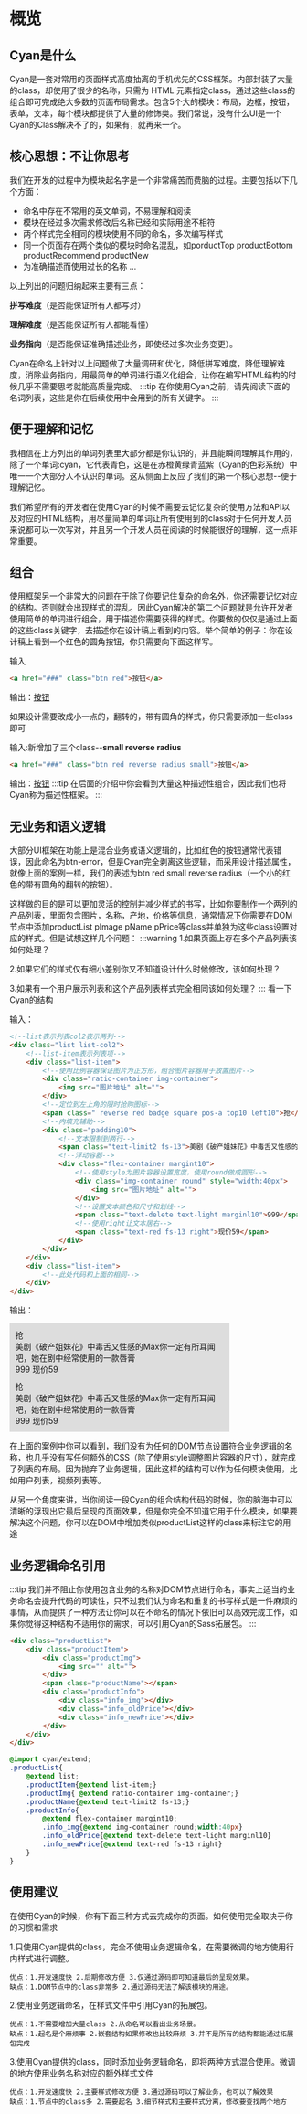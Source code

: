 # 概览
## Cyan是什么
Cyan是一套对常用的页面样式高度抽离的手机优先的CSS框架。内部封装了大量的class，却使用了很少的名称，只需为 HTML 元素指定class，通过这些class的组合即可完成绝大多数的页面布局需求。包含5个大的模块：布局，边框，按钮，表单，文本，每个模块都提供了大量的修饰类。我们常说，没有什么UI是一个Cyan的Class解决不了的，如果有，就再来一个。
## 核心思想：不让你思考
我们在开发的过程中为模块起名字是一个非常痛苦而费脑的过程。主要包括以下几个方面：
* 命名中存在不常用的英文单词，不易理解和阅读
* 模块在经过多次需求修改后名称已经和实际用途不相符
* 两个样式完全相同的模块使用不同的命名，多次编写样式
* 同一个页面存在两个类似的模块时命名混乱，如porductTop productBottom productRecommend productNew
* 为准确描述而使用过长的名称
...

以上列出的问题归纳起来主要有三点：

**拼写难度**（是否能保证所有人都写对） 

**理解难度**（是否能保证所有人都能看懂） 

**业务指向**（是否能保证准确描述业务，即使经过多次业务变更）。 

Cyan在命名上针对以上问题做了大量调研和优化，降低拼写难度，降低理解难度，消除业务指向，用最简单的单词进行语义化组合，让你在编写HTML结构的时候几乎不需要思考就能高质量完成。
:::tip
在你使用Cyan之前，请先阅读下面的名词列表，这些是你在后续使用中会用到的所有关键字。
:::
<Cyan-Word/>
<Cyan-Import/>
## 便于理解和记忆
我相信在上方列出的单词列表里大部分都是你认识的，并且能瞬间理解其作用的，除了一个单词:cyan，它代表青色，这是在赤橙黄绿青蓝紫（Cyan的色彩系统）中唯一一个大部分人不认识的单词。这从侧面上反应了我们的第一个核心思想--便于理解记忆。

我们希望所有的开发者在使用Cyan的时候不需要去记忆复杂的使用方法和API以及对应的HTML结构，用尽量简单的单词让所有使用到的class对于任何开发人员来说都可以一次写对，并且另一个开发人员在阅读的时候能很好的理解，这一点非常重要。

## 组合
使用框架另一个非常大的问题在于除了你要记住复杂的命名外，你还需要记忆对应的结构。否则就会出现样式的混乱。因此Cyan解决的第二个问题就是允许开发者使用简单的单词进行组合，用于描述你需要获得的样式。你要做的仅仅是通过上面的这些class关键字，去描述你在设计稿上看到的内容。举个简单的例子：你在设计稿上看到一个红色的圆角按钮，你只需要向下面这样写。

输入
```html
<a href="###" class="btn red">按钮</a>
```
输出：<a href="###" class="btn red">按钮</a>

如果设计需要改成小一点的，翻转的，带有圆角的样式，你只需要添加一些class即可

输入:新增加了三个class--**small reverse radius**
```html
<a href="###" class="btn red reverse radius small">按钮</a>
```
输出：<a href="###" class="btn red reverse radius small">按钮</a>
:::tip
在后面的介绍中你会看到大量这种描述性组合，因此我们也将Cyan称为描述性框架。
:::
## 无业务和语义逻辑
大部分UI框架在功能上是混合业务或语义逻辑的，比如红色的按钮通常代表错误，因此命名为btn-error，但是Cyan完全剥离这些逻辑，而采用设计描述属性，就像上面的案例一样，我们的表述为btn red small reverse radius（一个小的红色的带有圆角的翻转的按钮）。

这样做的目的是可以更加灵活的控制并减少样式的书写，比如你要制作一个两列的产品列表，里面包含图片，名称，产地，价格等信息，通常情况下你需要在DOM节点中添加productList pImage pName pPrice等class并单独为这些class设置对应的样式。但是试想这样几个问题：
:::warning
1.如果页面上存在多个产品列表该如何处理？

2.如果它们的样式仅有细小差别你又不知道设计什么时候修改，该如何处理？

3.如果有一个用户展示列表和这个产品列表样式完全相同该如何处理？
:::
看一下Cyan的结构

输入：
```html
<!--list表示列表col2表示两列-->
<div class="list list-col2">
    <!--list-item表示列表项-->
    <div class="list-item">
        <!--使用比例容器保证图片为正方形，组合图片容器用于放置图片-->
        <div class="ratio-container img-container">
            <img src="图片地址" alt="">
        </div>
        <!--定位到左上角的限时抢购图标-->
        <span class=" reverse red badge square pos-a top10 left10">抢</span>
        <!--内填充辅助-->
        <div class="padding10">
            <!--文本限制到两行-->
            <span class="text-limit2 fs-13">美剧《破产姐妹花》中毒舌又性感的Max你一定有所耳闻吧，她在剧中经常使用的一款唇膏</span>
            <!--浮动容器-->
            <div class="flex-container margint10">
                <!--使用style为图片容器设置宽度，使用round做成圆形-->
                <div class="img-container round" style="width:40px">
                    <img src="图片地址" alt="">
                </div>
                <!--设置文本颜色和尺寸和划线-->
                <span class="text-delete text-light marginl10">999</span>
                <!--使用right让文本居右-->
                <span class="text-red fs-13 right">现价59</span>
            </div>
        </div>
    </div>
    <div class="list-item">
        <!--此处代码和上面的相同-->
    </div>
</div>
```
输出：

<div style="max-width:375px;background-color:#ddd;padding:5px">
<div class="list list-col2">
    <div class="list-item" style="padding:5px;">
        <div class="ratio-container img-Container">
            <img src="http://zhang-yue.oss-cn-beijing.aliyuncs.com/bingshan/kouhong.jpg" alt="">
        </div>
        <div class="pos-a top10 left10">
            <span class=" reverse red badge square">抢</span>
        </div>
        <div class="padding10 bg-white">
            <span class="text-limit2 fs-13">美剧《破产姐妹花》中毒舌又性感的Max你一定有所耳闻吧，她在剧中经常使用的一款唇膏</span>
                <div class="flex-container margint10">
                    <div class="img-container round" style="width:40px"><img src="http://zhang-yue.oss-cn-beijing.aliyuncs.com/bingshan/timg.jpeg" alt=""></div>
                    <span class="text-delete text-light marginl10">999</span>
                    <span class="text-red fs-13 right">现价59</span>
                </div>
        </div>
    </div>
    <div class="list-item" style="padding:5px;" >
        <div class="ratio-container img-Container"><img src="http://zhang-yue.oss-cn-beijing.aliyuncs.com/bingshan/kouhong.jpg" alt=""></div>
        <div class="pos-a top10 left10">
                    <span class=" reverse red badge square">抢</span>
                </div>
        <div class="padding10 bg-white">
            <span class="text-limit2 fs-13">美剧《破产姐妹花》中毒舌又性感的Max你一定有所耳闻吧，她在剧中经常使用的一款唇膏</span>
                <div class="flex-container margint10">
                    <div class="img-container round" style="width:40px"><img src="http://zhang-yue.oss-cn-beijing.aliyuncs.com/bingshan/timg.jpeg" alt=""></div>
                    <span class="text-delete text-light marginl10">999</span>
                    <span class="text-red fs-13 right">现价59</span>
                </div>
        </div>
    </div>
</div>
</div>

在上面的案例中你可以看到，我们没有为任何的DOM节点设置符合业务逻辑的名称，也几乎没有写任何额外的CSS（除了使用style调整图片容器的尺寸），就完成了列表的布局。因为抛弃了业务逻辑，因此这样的结构可以作为任何模块使用，比如用户列表，视频列表等。

从另一个角度来讲，当你阅读一段Cyan的组合结构代码的时候，你的脑海中可以清晰的浮现出它最后呈现的页面效果，但是你完全不知道它用于什么模块，如果要解决这个问题，你可以在DOM中增加类似productList这样的class来标注它的用途
## 业务逻辑命名引用
:::tip
我们并不阻止你使用包含业务的名称对DOM节点进行命名，事实上适当的业务命名会提升代码的可读性，只不过我们认为命名和重复的书写样式是一件麻烦的事情，从而提供了一种方法让你可以在不命名的情况下依旧可以高效完成工作，如果你觉得这种结构不适用你的需求，可以引用Cyan的Sass拓展包。
:::
```html
<div class="productList">
    <div class="productItem">
        <div class="productImg">
            <img src="" alt="">
        </div>
        <span class="productName"></span>
        <div class="productInfo">
            <div class="info_img"></div>
            <div class="info_oldPrice"></div>      
            <div class="info_newPrice"></div>      
        </div>
    </div>
</div>
```
```scss
@import cyan/extend;
.productList{
    @extend list;
    .productItem{@extend list-item;}
    .productImg{ @extend ratio-container img-container;}
    .productName{@extend text-limit2 fs-13;}
    .productInfo{
        @extend flex-container margint10;
        .info_img{@extend img-container round;width:40px}
        .info_oldPrice{@extend text-delete text-light marginl10}
        .info_newPrice{@extend text-red fs-13 right}
    }
}
```
## 使用建议
在使用Cyan的时候，你有下面三种方式去完成你的页面。如何使用完全取决于你的习惯和需求

1.只使用Cyan提供的class，完全不使用业务逻辑命名，在需要微调的地方使用行内样式进行调整。

    优点：1.开发速度快 2.后期修改方便 3.仅通过源码即可知道最后的呈现效果。
    缺点：1.DOM节点中的class非常多 2.通过源码无法了解该模块的用途。
2.使用业务逻辑命名，在样式文件中引用Cyan的拓展包。

    优点：1.不需要增加大量class 2.从命名可以看出业务场景。
    缺点：1.起名是个麻烦事 2.嵌套结构如果修改也比较麻烦 3.并不是所有的结构都能通过拓展包完成

3.使用Cyan提供的class，同时添加业务逻辑命名，即将两种方式混合使用。微调的地方使用业务名称对应的额外样式文件

    优点：1.开发速度快 2.主要样式修改方便 3.通过源码可以了解业务，也可以了解效果
    缺点：1.节点中的class多 2.需要起名 3.细节样式和主要样式分离，修改要查找两个地方
